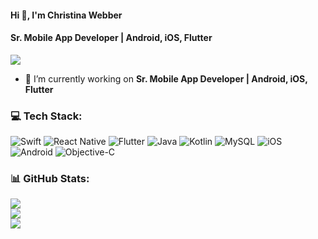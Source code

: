 #### Hi 👋, I'm Christina Webber
#### **Sr. Mobile App Developer | Android, iOS, Flutter**

[![](https://visitcount.itsvg.in/api?id=christinawebber83&icon=0&color=0)](https://visitcount.itsvg.in)

- 🔭 I’m currently working on **Sr. Mobile App Developer | Android, iOS, Flutter**

### 💻 Tech Stack:
![Swift](https://img.shields.io/badge/swift-F54A2A?style=flat&logo=swift&logoColor=white) ![React Native](https://img.shields.io/badge/react_native-%2320232a.svg?style=flat&logo=react&logoColor=%2361DAFB) ![Flutter](https://img.shields.io/badge/Flutter-%2302569B.svg?style=flat&logo=Flutter&logoColor=white) ![Java](https://img.shields.io/badge/java-%23ED8B00.svg?style=flat&logo=java&logoColor=white) ![Kotlin](https://img.shields.io/badge/kotlin-%230095D5.svg?style=flat&logo=kotlin&logoColor=white) ![MySQL](https://img.shields.io/badge/mysql-%2300f.svg?style=flat&logo=mysql&logoColor=white) ![iOS](https://img.shields.io/badge/iOS-000000?style=flat&logo=ios&logoColor=white) ![Android](https://img.shields.io/badge/Android-3DDC84?style=flat&logo=android&logoColor=white) ![Objective-C](https://img.shields.io/badge/Objective-C-D70A53?style=flat&logo=Objective-C&logoColor=white)

### 📊 GitHub Stats:
![](https://github-readme-stats.vercel.app/api?username=christinawebber83&theme=radical&hide_border=false&include_all_commits=false&count_private=false)<br/>
![](https://github-readme-streak-stats.herokuapp.com/?user=christinawebber83&theme=radical&hide_border=false)<br/>
![](https://github-readme-stats.vercel.app/api/top-langs/?username=christinawebber83&theme=radical&hide_border=false&include_all_commits=false&count_private=false&layout=compact)
